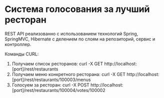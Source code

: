 # Система голосования за лучший ресторан
REST API реализованно с использованием технологий Spring, SpringMVC, Hibernate с делением по слоям на репозиторий,
сервис и контроллер.

Команды CURL:
1. Получаем список ресторанов: curl -X GET http://localhost:[port]/rest/restaurants
2. Получаем меню конкретного ресторана: curl -X GET http://localhost:[port]/rest/restaurants/100003/menus
3. Голосуем за ресторан: curl -X POST http://localhost:[port]/rest/restaurants/100004/votes/100002